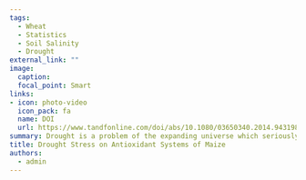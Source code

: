 ```yaml
---
tags:
  - Wheat
  - Statistics
  - Soil Salinity
  - Drought
external_link: ""
image:
  caption: 
  focal_point: Smart
links:
- icon: photo-video
  icon_pack: fa
  name: DOI
  url: https://www.tandfonline.com/doi/abs/10.1080/03650340.2014.943198
summary: Drought is a problem of the expanding universe which seriously influences crop production and quality. The present study aimed to determine the effects of drought and rewatering on activities of antioxidant enzymes, chlorophyll, proline, and relative water contents. 
title: Drought Stress on Antioxidant Systems of Maize
authors: 
  - admin
---
```


